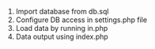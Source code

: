 1. Import database from db.sql
2. Configure DB access in settings.php file
3. Load data by running in.php
4. Data output using index.php
